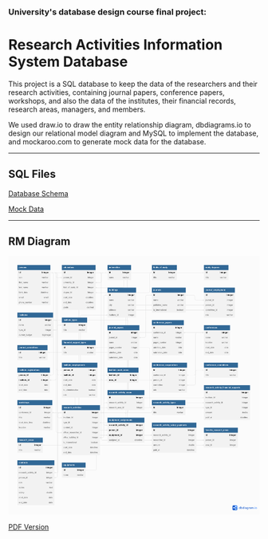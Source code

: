 ### University's database design course final project:
# Research Activities Information System Database

This project is a SQL database to keep the data of the researchers and their research activities, containing journal papers, conference papers, workshops, and also the data of the institutes, their financial records, research areas, managers, and members.

We used draw.io to draw the entity relationship diagram, dbdiagrams.io to design our relational model diagram and MySQL to implement the database, and mockaroo.com to generate mock data for the database.

---
## SQL Files
[Database Schema](db-schema.sql)

[Mock Data](db-data.sql)

---
## RM Diagram
![RM Diagram](RMDiagram.png)

[PDF Version](RMDiagram.pdf)
